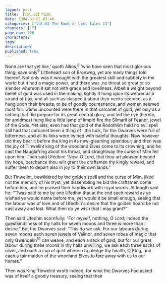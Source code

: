 ```yaml
---
layout: post
title: 【Vol.02】P228.
date: 1984-01-01 03:48
categories: ["Vol.02 The Book of Lost Tales II"]
chapters: [""]
page_num: 228
characters: 
tags: 
description: 
published: true
---
```


<p style="text-indent: 0;">
None are that yet live,’ quoth Ailios,<SUP>8</SUP> ‘who have seen that most glorious thing, save only<SUP>9</SUP> Littleheart son of Bronweg, yet are many things told thereof. Not only was it wrought with the greatest skill and subtlety in the world but it had a magic power, and there was ,no throat so great or so slender whereon it sat not with grace and loveliness. Albeit a weight beyond belief of gold was used in the making, lightly it hung upon its wearer as a strand of flax; and all such as clasped it about their necks seemed, as it hung upon their breasts, to be of goodly countenance, and women seemed most fair. Gems uncounted were there in that carcanet of gold, yet only as a setting that did prepare for its great central glory, and led the eye thereto, for amidmost hung like a little lamp of limpid fire the Silmaril of Fëanor, jewel of the Gods. Yet alas, even had that gold of the Rodothlim held no evil spell still had that carcanet been a thing of little luck, for the Dwarves were full of bitterness, and all its links were twined with baleful thoughts. Now however did they bear it before the king in its new-gleaming splendour; and then was the joy of Tinwelint king of the woodland Elves come to its crowning, and he cast the Nauglafring about his throat, and straightway the curse of Mîm fell upon him. Then said Ufedhin: “Now, O Lord, that thou art pleased beyond thy hope, perchance thou wilt grant the craftsmen thy kingly reward, and suffer them to depart also in joy to their own lands.”
</p>

But Tinwelint, bewildered by the golden spell and the curse of Mîm, liked not the memory of his tryst; yet dissembling he bid the craftsmen come before him, and he praised their handiwork with royal words. At length said he: ‘“Twas said to me by one Ufedhin that at the end such reward as ye wished ye would name before me, yet would it be small enough, seeing that the labour was of love and of Ufedhin's desire that the golden hoard be not cast away and lost. What then do ye wish that I may grant?”

Then said Ufedhin scornfully: “For myself, nothing, O Lord; indeed the guestkindliness of thy halls for seven moons and three is more than I desire.” But the Dwarves said: “This do we ask. For our labours during seven moons each seven jewels of Valinor, and seven robes of magic that only Gwendelin<SUP>10</SUP> can weave, and each a sack of gold; but for our great labour during three moons in thy halls unwilling, we ask each three sacks of silver, and each a cup of gold wherein to pledge thy health, O King, and each a fair maiden of the woodland Elves to fare away with us to our homes.”

Then was King Tinwelint wroth indeed, for what the Dwarves had asked was of itself a goodly treasury, seeing that their

